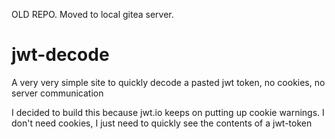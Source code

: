 OLD REPO.
Moved to local gitea server.

# jwt-decode
A very very simple site to quickly decode a pasted jwt token, no cookies, no server communication

I decided to build this because jwt.io keeps on putting up cookie warnings. I don't need cookies, I just need to quickly see the contents of a jwt-token
